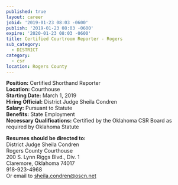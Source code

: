 ```yaml
---
published: true
layout: career
jobid: '2019-01-23 08:03 -0600'
publish: '2019-01-23 08:03 -0600'
expire: '2020-01-23 08:03 -0600'
title: Certified Courtroom Reporter - Rogers
sub_category:
  - DISTRICT
category:
  - csr
location: Rogers County
---
```

**Position:** Certified Shorthand Reporter  
**Location:** Courthouse  
**Starting Date:** March 1, 2019  
**Hiring Official:**  District Judge Sheila Condren  
**Salary:** Pursuant to Statute  
**Benefits:** State Employment  
**Necessary Qualifications:** Certified by the Oklahoma CSR Board as required by Oklahoma Statute  

**Resumes should be directed to:**  
District Judge Sheila Condren   
Rogers County Courthouse  
200 S. Lynn Riggs Blvd., Div. 1  
Claremore, Oklahoma 74017  
918-923-4968  
Or email to [sheila.condren@oscn.net](mailto:sheila.condren@oscn.net)
